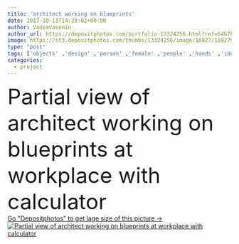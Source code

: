 ```yaml
---
title: 'architect working on blueprints'
date: 2017-10-11T14:28:02+00:00
author: VadimVasenin
author_url: https://depositphotos.com/portfolio-13324256.html?ref=64678756
image: https://st3.depositphotos.com/thumbs/13324256/image/16927/169279904/api_thumb_450.jpg?forcejpeg=true
type: "post"
tags: ['objects' ,'design' ,'person' ,'female' ,'people' ,'hands' ,'idea' ,'work' ,'job' ,'helmet' ,'pencil' ,'project' ,'profession' ,'alone' ,'plan' ,'architect' ,'workplace' ,'workspace' ,'calculator' ,'divider' ,'calculations' ,'blueprints' ,'Cropped' ,'sketches' ,'schemes' ,'professional occupation' ,'body part' ,'top view' ,'from above' ,'partial view' ]
categories: 
  - project
---
```

<div aling="center">
            <font size="60"> Partial view of architect working on blueprints at workplace with calculator</font>   
</div>
<div>
    <a href='https://st3.depositphotos.com/thumbs/13324256/image/16927/169279904/api_thumb_450.jpg?forcejpeg=true?ref=64678756' target=_blank > Go "Depositphotos" to get lage size of this picture ->
        <img href='https://st3.depositphotos.com/thumbs/13324256/image/16927/169279904/api_thumb_450.jpg?forcejpeg=true?ref=64678756' src='https://st3.depositphotos.com/13324256/16927/i/950/depositphotos_169279904-stock-photo-architect-working-on-blueprints.jpg?forcejpeg=true' alt='Partial view of architect working on blueprints at workplace with calculator' >
    </a>
</div>
